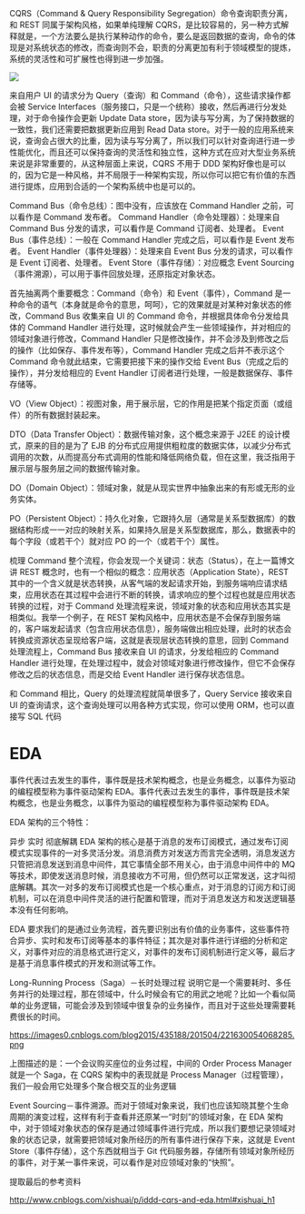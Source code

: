 CQRS（Command & Query Responsibility Segregation）命令查询职责分离，和 REST 同属于架构风格，如果单纯理解 CQRS，是比较容易的，另一种方式解释就是，一个方法要么是执行某种动作的命令，要么是返回数据的查询，命令的体现是对系统状态的修改，而查询则不会，职责的分离更加有利于领域模型的提炼，系统的灵活性和可扩展性也得到进一步加强。

![](https://images0.cnblogs.com/blog2015/435188/201504/211614435006687.png)

来自用户 UI 的请求分为 Query（查询）和 Command（命令），这些请求操作都会被 Service Interfaces（服务接口，只是一个统称）接收，然后再进行分发处理，对于命令操作会更新 Update Data store，因为读与写分离，为了保持数据的一致性，我们还需要把数据更新应用到 Read Data store。对于一般的应用系统来说，查询会占很大的比重，因为读与写分离了，所以我们可以针对查询进行进一步性能优化，而且还可以保持查询的灵活性和独立性，这种方式在应对大型业务系统来说是非常重要的，从这种层面上来说，CQRS 不用于 DDD 架构好像也是可以的，因为它是一种风格，并不局限于一种架构实现，所以你可以把它有价值的东西进行提炼，应用到合适的一个架构系统中也是可以的。

Command Bus（命令总线）：图中没有，应该放在 Command Handler 之前，可以看作是 Command 发布者。
Command Handler（命令处理器）：处理来自 Command Bus 分发的请求，可以看作是 Command 订阅者、处理者。
Event Bus（事件总线）：一般在 Command Handler 完成之后，可以看作是 Event 发布者。
Event Handler（事件处理器）：处理来自 Event Bus 分发的请求，可以看作是 Event 订阅者、处理者。
Event Store（事件存储）：对应概念 Event Sourcing（事件溯源），可以用于事件回放处理，还原指定对象状态。

首先抽离两个重要概念：Command（命令）和 Event（事件），Command 是一种命令的语气（本身就是命令的意思，呵呵），它的效果就是对某种对象状态的修改，Command Bus 收集来自 UI 的 Command 命令，并根据具体命令分发给具体的 Command Handler 进行处理，这时候就会产生一些领域操作，并对相应的领域对象进行修改，Command Handler 只是修改操作，并不会涉及到修改之后的操作（比如保存、事件发布等），Command Handler 完成之后并不表示这个 Command 命令就此结束，它需要把接下来的操作交给 Event Bus（完成之后的操作），并分发给相应的 Event Handler 订阅者进行处理，一般是数据保存、事件存储等。

VO（View Object）：视图对象，用于展示层，它的作用是把某个指定页面（或组件）的所有数据封装起来。

DTO（Data Transfer Object）：数据传输对象，这个概念来源于 J2EE 的设计模式，原来的目的是为了 EJB 的分布式应用提供粗粒度的数据实体，以减少分布式调用的次数，从而提高分布式调用的性能和降低网络负载，但在这里，我泛指用于展示层与服务层之间的数据传输对象。

DO（Domain Object）：领域对象，就是从现实世界中抽象出来的有形或无形的业务实体。

PO（Persistent Object）：持久化对象，它跟持久层（通常是关系型数据库）的数据结构形成一一对应的映射关系，如果持久层是关系型数据库，那么，数据表中的每个字段（或若干个）就对应 PO 的一个（或若干个）属性。

梳理 Command 整个流程，你会发现一个关键词：状态（Status），在上一篇博文讲 REST 概念时，也有一个相似的概念：应用状态（Application State），REST 其中的一个含义就是状态转换，从客气端的发起请求开始，到服务端响应请求结束，应用状态在其过程中会进行不断的转换，请求响应的整个过程也就是应用状态转换的过程，对于 Command 处理流程来说，领域对象的状态和应用状态其实是相类似。我举一个例子，在 REST 架构风格中，应用状态是不会保存到服务端的，客户端发起请求（包含应用状态信息），服务端做出相应处理，此时的状态会转换成资源状态呈现给客户端，这就是表现层状态转换的意思，回到 Command 处理流程上，Command Bus 接收来自 UI 的请求，分发给相应的 Command Handler 进行处理，在处理过程中，就会对领域对象进行修改操作，但它不会保存修改之后的状态信息，而是交给 Event Handler 进行保存状态信息。

和 Command 相比，Query 的处理流程就简单很多了，Query Service 接收来自 UI 的查询请求，这个查询处理可以用各种方式实现，你可以使用 ORM，也可以直接写 SQL 代码

# EDA

事件代表过去发生的事件，事件既是技术架构概念，也是业务概念，以事件为驱动的编程模型称为事件驱动架构 EDA。事件代表过去发生的事件，事件既是技术架构概念，也是业务概念，以事件为驱动的编程模型称为事件驱动架构 EDA。

EDA 架构的三个特性：

异步
实时
彻底解耦
EDA 架构的核心是基于消息的发布订阅模式，通过发布订阅模式实现事件的一对多灵活分发。消息消费方对发送方而言完全透明，消息发送方只管把消息发送到消息中间件，其它事情全部不用关心，由于消息中间件中的 MQ 等技术，即使发送消息时候，消息接收方不可用，但仍然可以正常发送，这才叫彻底解耦。其次一对多的发布订阅模式也是一个核心重点，对于消息的订阅方和订阅机制，可以在消息中间件灵活的进行配置和管理，而对于消息发送方和发送逻辑基本没有任何影响。

EDA 要求我们的是通过业务流程，首先要识别出有价值的业务事件，这些事件符合异步、实时和发布订阅等基本的事件特征；其次是对事件进行详细的分析和定义，对事件对应的消息格式进行定义，对事件的发布订阅机制进行定义等，最后才是基于消息事件模式的开发和测试等工作。

Long-Running Process（Saga）－长时处理过程 说明它是一个需要耗时、多任务并行的处理过程，那在领域中，什么时候会有它的用武之地呢？比如一个看似简单的业务逻辑，可能会涉及到领域中很复杂的业务操作，而且对于这些处理需要耗费很长的时间。

https://images0.cnblogs.com/blog2015/435188/201504/221630054068285.png

上图描述的是：一个会议购买座位的业务过程，中间的 Order Process Manager 就是一个 Saga，在 CQRS 架构中的表现就是 Process Manager（过程管理），我们一般会用它处理多个聚合根交互的业务逻辑

Event Sourcing－事件溯源。而对于领域对象来说，我们也应该知晓其整个生命周期的演变过程，这样有利于查看并还原某一“时刻”的领域对象，在 EDA 架构中，对于领域对象状态的保存是通过领域事件进行完成，所以我们要想记录领域对象的状态记录，就需要把领域对象所经历的所有事件进行保存下来，这就是 Event Store（事件存储），这个东西就相当于 Git 代码服务器，存储所有领域对象所经历的事件，对于某一事件来说，可以看作是对应领域对象的“快照”。

提取最后的参考资料

http://www.cnblogs.com/xishuai/p/iddd-cqrs-and-eda.html#xishuai_h1
